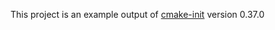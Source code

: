 This project is an example output of
[cmake-init](https://github.com/friendlyanon/cmake-init) version 0.37.0
